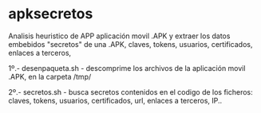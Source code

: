 # apksecretos

Analisis heuristico de APP aplicación movil .APK y extraer los datos embebidos "secretos" de una .APK, claves, tokens, usuarios, certificados, enlaces a terceros, 

1º.- desenpaqueta.sh - descomprime los archivos de la aplicación movil .APK, en la carpeta /tmp/

2º.- secretos.sh - busca secretos contenidos en el codigo de los ficheros: claves, tokens, usuarios, certificados, url, enlaces a terceros, IP..


